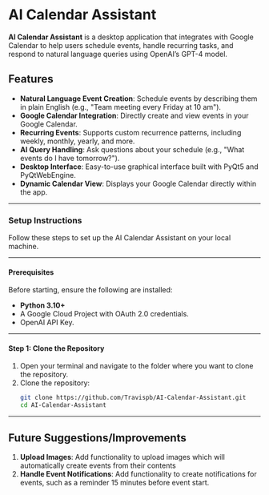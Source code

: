 # AI Calendar Assistant

**AI Calendar Assistant** is a desktop application that integrates with Google Calendar to help users schedule events, handle recurring tasks, and respond to natural language queries using OpenAI’s GPT-4 model.

## Features
- **Natural Language Event Creation**: Schedule events by describing them in plain English (e.g., "Team meeting every Friday at 10 am").
- **Google Calendar Integration**: Directly create and view events in your Google Calendar.
- **Recurring Events**: Supports custom recurrence patterns, including weekly, monthly, yearly, and more.
- **AI Query Handling**: Ask questions about your schedule (e.g., "What events do I have tomorrow?").
- **Desktop Interface**: Easy-to-use graphical interface built with PyQt5 and PyQtWebEngine.
- **Dynamic Calendar View**: Displays your Google Calendar directly within the app.

---

### **Setup Instructions**

Follow these steps to set up the AI Calendar Assistant on your local machine.

---

#### **Prerequisites**
Before starting, ensure the following are installed:
- **Python 3.10+**
- A Google Cloud Project with OAuth 2.0 credentials.
- OpenAI API Key.

---

#### **Step 1: Clone the Repository**
1. Open your terminal and navigate to the folder where you want to clone the repository.
2. Clone the repository:
   ```bash
   git clone https://github.com/Travispb/AI-Calendar-Assistant.git
   cd AI-Calendar-Assistant

---

## Future Suggestions/Improvements
1. **Upload Images**: Add functionality to upload images which will automatically create events from their contents
2. **Handle Event Notifications**: Add functionality to create notifications for events, such as a reminder 15 minutes before event start.
